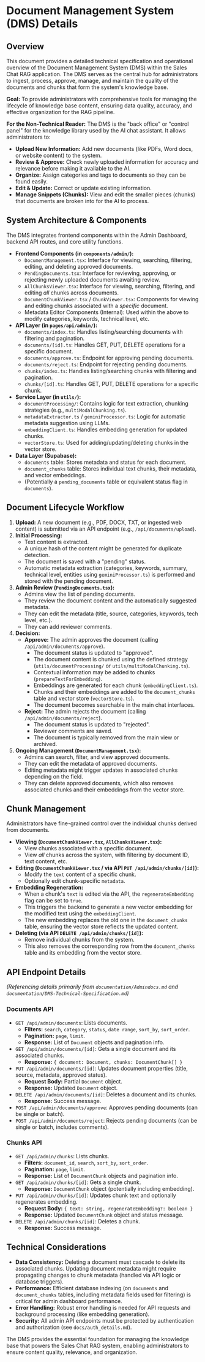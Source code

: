 # Document Management System (DMS) Details

## Overview

This document provides a detailed technical specification and operational overview of the Document Management System (DMS) within the Sales Chat RAG application. The DMS serves as the central hub for administrators to ingest, process, approve, manage, and maintain the quality of the documents and chunks that form the system's knowledge base.

**Goal:** To provide administrators with comprehensive tools for managing the lifecycle of knowledge base content, ensuring data quality, accuracy, and effective organization for the RAG pipeline.

**For the Non-Technical Reader:** The DMS is the "back office" or "control panel" for the knowledge library used by the AI chat assistant. It allows administrators to:
*   **Upload New Information:** Add new documents (like PDFs, Word docs, or website content) to the system.
*   **Review & Approve:** Check newly uploaded information for accuracy and relevance before making it available to the AI.
*   **Organize:** Assign categories and tags to documents so they can be found easily.
*   **Edit & Update:** Correct or update existing information.
*   **Manage Snippets (Chunks):** View and edit the smaller pieces (chunks) that documents are broken into for the AI to process.

## System Architecture & Components

The DMS integrates frontend components within the Admin Dashboard, backend API routes, and core utility functions.

*   **Frontend Components (in `components/admin/`):**
    *   `DocumentManagement.tsx`: Interface for viewing, searching, filtering, editing, and deleting approved documents.
    *   `PendingDocuments.tsx`: Interface for reviewing, approving, or rejecting newly uploaded documents awaiting review.
    *   `AllChunksViewer.tsx`: Interface for viewing, searching, filtering, and editing *all* chunks across documents.
    *   `DocumentChunkViewer.tsx` / `ChunkViewer.tsx`: Components for viewing and editing chunks associated with a *specific* document.
    *   Metadata Editor Components (Internal): Used within the above to modify categories, keywords, technical level, etc.
*   **API Layer (in `pages/api/admin/`):**
    *   `documents/index.ts`: Handles listing/searching documents with filtering and pagination.
    *   `documents/[id].ts`: Handles GET, PUT, DELETE operations for a specific document.
    *   `documents/approve.ts`: Endpoint for approving pending documents.
    *   `documents/reject.ts`: Endpoint for rejecting pending documents.
    *   `chunks/index.ts`: Handles listing/searching chunks with filtering and pagination.
    *   `chunks/[id].ts`: Handles GET, PUT, DELETE operations for a specific chunk.
*   **Service Layer (in `utils/`):**
    *   `documentProcessing/`: Contains logic for text extraction, chunking strategies (e.g., `multiModalChunking.ts`).
    *   `metadataExtractor.ts` / `geminiProcessor.ts`: Logic for automatic metadata suggestion using LLMs.
    *   `embeddingClient.ts`: Handles embedding generation for updated chunks.
    *   `vectorStore.ts`: Used for adding/updating/deleting chunks in the vector store.
*   **Data Layer (Supabase):**
    *   `documents` table: Stores metadata and status for each document.
    *   `document_chunks` table: Stores individual text chunks, their metadata, and vector embeddings.
    *   (Potentially a `pending_documents` table or equivalent status flag in `documents`).

## Document Lifecycle Workflow

1.  **Upload:** A new document (e.g., PDF, DOCX, TXT, or ingested web content) is submitted via an API endpoint (e.g., `/api/documents/upload`).
2.  **Initial Processing:**
    *   Text content is extracted.
    *   A unique hash of the content might be generated for duplicate detection.
    *   The document is saved with a "pending" status.
    *   Automatic metadata extraction (categories, keywords, summary, technical level, entities using `geminiProcessor.ts`) is performed and stored with the pending document.
3.  **Admin Review (`PendingDocuments.tsx`):**
    *   Admins view the list of pending documents.
    *   They review the document content and the automatically suggested metadata.
    *   They can edit the metadata (title, source, categories, keywords, tech level, etc.).
    *   They can add reviewer comments.
4.  **Decision:**
    *   **Approve:** The admin approves the document (calling `/api/admin/documents/approve`).
        *   The document status is updated to "approved".
        *   The document content is chunked using the defined strategy (`utils/documentProcessing/` or `utils/multiModalChunking.ts`).
        *   Contextual information may be added to chunks (`prepareTextForEmbedding`).
        *   Embeddings are generated for each chunk (`embeddingClient.ts`).
        *   Chunks and their embeddings are added to the `document_chunks` table and vector store (`vectorStore.ts`).
        *   The document becomes searchable in the main chat interfaces.
    *   **Reject:** The admin rejects the document (calling `/api/admin/documents/reject`).
        *   The document status is updated to "rejected".
        *   Reviewer comments are saved.
        *   The document is typically removed from the main view or archived.
5.  **Ongoing Management (`DocumentManagement.tsx`):**
    *   Admins can search, filter, and view approved documents.
    *   They can edit the metadata of approved documents.
    *   Editing metadata might trigger updates in associated chunks depending on the field.
    *   They can delete approved documents, which also removes associated chunks and their embeddings from the vector store.

## Chunk Management

Administrators have fine-grained control over the individual chunks derived from documents.

*   **Viewing (`DocumentChunkViewer.tsx`, `AllChunksViewer.tsx`):**
    *   View chunks associated with a specific document.
    *   View *all* chunks across the system, with filtering by document ID, text content, etc.
*   **Editing (`DocumentChunkViewer.tsx` / via API `PUT /api/admin/chunks/[id]`):**
    *   Modify the `text` content of a specific chunk.
    *   Optionally edit chunk-specific `metadata`.
*   **Embedding Regeneration:**
    *   When a chunk's `text` is edited via the API, the `regenerateEmbedding` flag can be set to `true`.
    *   This triggers the backend to generate a new vector embedding for the modified text using the `embeddingClient`.
    *   The new embedding replaces the old one in the `document_chunks` table, ensuring the vector store reflects the updated content.
*   **Deleting (via API `DELETE /api/admin/chunks/[id]`):**
    *   Remove individual chunks from the system.
    *   This also removes the corresponding row from the `document_chunks` table and its embedding from the vector store.

## API Endpoint Details

*(Referencing details primarily from `documentation/Admindocs.md` and `documentation/DMS-Technical-Specification.md`)*

### Documents API

*   `GET /api/admin/documents`: Lists documents.
    *   **Filters:** `search`, `category`, `status`, `date range`, `sort_by`, `sort_order`.
    *   **Pagination:** `page`, `limit`.
    *   **Response:** List of `Document` objects and pagination info.
*   `GET /api/admin/documents/[id]`: Gets a single document and its associated chunks.
    *   **Response:** `{ document: Document, chunks: DocumentChunk[] }`
*   `PUT /api/admin/documents/[id]`: Updates document properties (title, source, metadata, approved status).
    *   **Request Body:** Partial `Document` object.
    *   **Response:** Updated `Document` object.
*   `DELETE /api/admin/documents/[id]`: Deletes a document and its chunks.
    *   **Response:** Success message.
*   `POST /api/admin/documents/approve`: Approves pending documents (can be single or batch).
*   `POST /api/admin/documents/reject`: Rejects pending documents (can be single or batch, includes comments).

### Chunks API

*   `GET /api/admin/chunks`: Lists chunks.
    *   **Filters:** `document_id`, `search`, `sort_by`, `sort_order`.
    *   **Pagination:** `page`, `limit`.
    *   **Response:** List of `DocumentChunk` objects and pagination info.
*   `GET /api/admin/chunks/[id]`: Gets a single chunk.
    *   **Response:** `DocumentChunk` object (potentially including embedding).
*   `PUT /api/admin/chunks/[id]`: Updates chunk text and optionally regenerates embedding.
    *   **Request Body:** `{ text: string, regenerateEmbedding?: boolean }`
    *   **Response:** Updated `DocumentChunk` object and status message.
*   `DELETE /api/admin/chunks/[id]`: Deletes a chunk.
    *   **Response:** Success message.

## Technical Considerations

*   **Data Consistency:** Deleting a document must cascade to delete its associated chunks. Updating document metadata might require propagating changes to chunk metadata (handled via API logic or database triggers).
*   **Performance:** Efficient database indexing (on `documents` and `document_chunks` tables, including metadata fields used for filtering) is critical for admin dashboard performance.
*   **Error Handling:** Robust error handling is needed for API requests and background processing (like embedding generation).
*   **Security:** All admin API endpoints must be protected by authentication and authorization (see `docs/auth_details.md`).

The DMS provides the essential foundation for managing the knowledge base that powers the Sales Chat RAG system, enabling administrators to ensure content quality, relevance, and organization. 